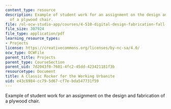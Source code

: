 ```yaml
---
content_type: resource
description: Example of student work for an assignment on the design and fabrication
  of a plywood chair.
file: /ol-ocw-studio-app/courses/4-510-digital-design-fabrication-fall-2008/e43c6984cc795d67cf7ebda547731f59_assn3_example3.pdf
file_size: 307924
file_type: application/pdf
learning_resource_types:
- Projects
license: https://creativecommons.org/licenses/by-nc-sa/4.0/
ocw_type: OCWFile
parent_title: Projects
parent_type: CourseSection
parent_uid: 7d2043f0-7601-4fc2-45dd-423421181f3b
resourcetype: Document
title: A Classic Rocker for the Working Urbanite
uid: e43c6984-cc79-5d67-cf7e-bda547731f59
---
```

Example of student work for an assignment on the design and fabrication of a plywood chair.